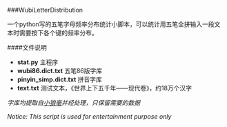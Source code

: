 ###WubiLetterDistribution


一个python写的五笔字母频率分布统计小脚本，可以统计用五笔全拼输入一段文本时需要按下各个键的频率分布。

####文件说明
- **stat.py** 主程序
- **wubi86.dict.txt** 五笔86版字库
- **pinyin_simp.dict.txt** 拼音字库
- **text.txt** 测试文本，《世界上下五千年——现代卷》，约18万个汉字

*字库均提取自[小狼毫][1]并经处理，只保留需要的数据*

[1]:http://code.google.com/p/rimeime "小狼毫项目主页"


*Notice: This script is used for entertainment purpose only*